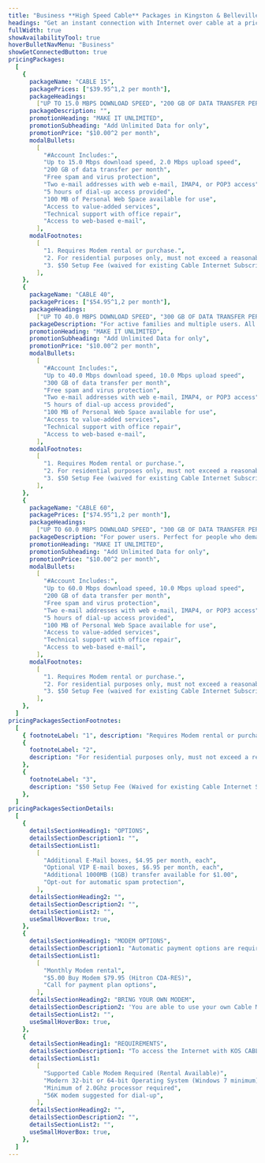 ```yaml
---
title: "Business **High Speed Cable** Packages in Kingston & Belleville, Ontario"
headings: "Get an instant connection with Internet over cable at a price that suits your needs."
fullWidth: true
showAvailabilityTool: true
hoverBulletNavMenu: "Business"
showGetConnectedButton: true
pricingPackages:
  [
    {
      packageName: "CABLE 15",
      packagePrices: ["$39.95^1,2 per month"],
      packageHeadings:
        ["UP TO 15.0 MBPS DOWNLOAD SPEED", "200 GB OF DATA TRANSFER PER MONTH"],
      packageDescription: "",
      promotionHeading: "MAKE IT UNLIMITED",
      promotionSubheading: "Add Unlimited Data for only",
      promotionPrice: "$10.00^2 per month",
      modalBullets:
        [
          "#Account Includes:",
          "Up to 15.0 Mbps download speed, 2.0 Mbps upload speed",
          "200 GB of data transfer per month",
          "Free spam and virus protection",
          "Two e-mail addresses with web e-mail, IMAP4, or POP3 access",
          "5 hours of dial-up access provided",
          "100 MB of Personal Web Space available for use",
          "Access to value-added services",
          "Technical support with office repair",
          "Access to web-based e-mail",
        ],
      modalFootnotes:
        [
          "1. Requires Modem rental or purchase.",
          "2. For residential purposes only, must not exceed a reasonable amount of usage",
          "3. $50 Setup Fee (waived for existing Cable Internet Subscribers for service at their existing location)",
        ],
    },
    {
      packageName: "CABLE 40",
      packagePrices: ["$54.95^1,2 per month"],
      packageHeadings:
        ["UP TO 40.0 MBPS DOWNLOAD SPEED", "300 GB OF DATA TRANSFER PER MONTH"],
      packageDescription: "For active families and multiple users. All the features with more speed and data",
      promotionHeading: "MAKE IT UNLIMITED",
      promotionSubheading: "Add Unlimited Data for only",
      promotionPrice: "$10.00^2 per month",
      modalBullets:
        [
          "#Account Includes:",
          "Up to 40.0 Mbps download speed, 10.0 Mbps upload speed",
          "300 GB of data transfer per month",
          "Free spam and virus protection",
          "Two e-mail addresses with web e-mail, IMAP4, or POP3 access",
          "5 hours of dial-up access provided",
          "100 MB of Personal Web Space available for use",
          "Access to value-added services",
          "Technical support with office repair",
          "Access to web-based e-mail",
        ],
      modalFootnotes:
        [
          "1. Requires Modem rental or purchase.",
          "2. For residential purposes only, must not exceed a reasonable amount of usage",
          "3. $50 Setup Fee (waived for existing Cable Internet Subscribers for service at their existing location)",
        ],
    },
    {
      packageName: "CABLE 60",
      packagePrices: ["$74.95^1,2 per month"],
      packageHeadings:
        ["UP TO 60.0 MBPS DOWNLOAD SPEED", "300 GB OF DATA TRANSFER PER MONTH"],
      packageDescription: "For power users. Perfect for people who demand the most speed available.",
      promotionHeading: "MAKE IT UNLIMITED",
      promotionSubheading: "Add Unlimited Data for only",
      promotionPrice: "$10.00^2 per month",
      modalBullets:
        [
          "#Account Includes:",
          "Up to 60.0 Mbps download speed, 10.0 Mbps upload speed",
          "200 GB of data transfer per month",
          "Free spam and virus protection",
          "Two e-mail addresses with web e-mail, IMAP4, or POP3 access",
          "5 hours of dial-up access provided",
          "100 MB of Personal Web Space available for use",
          "Access to value-added services",
          "Technical support with office repair",
          "Access to web-based e-mail",
        ],
      modalFootnotes:
        [
          "1. Requires Modem rental or purchase.",
          "2. For residential purposes only, must not exceed a reasonable amount of usage",
          "3. $50 Setup Fee (waived for existing Cable Internet Subscribers for service at their existing location)",
        ],
    },
  ]
pricingPackagesSectionFootnotes:
  [
    { footnoteLabel: "1", description: "Requires Modem rental or purchase." },
    {
      footnoteLabel: "2",
      description: "For residential purposes only, must not exceed a reasonable amount of usage",
    },
    {
      footnoteLabel: "3",
      description: "$50 Setup Fee (Waived for existing Cable Internet Subscribers for service at their current location.)",
    },
  ]
pricingPackagesSectionDetails:
  [
    {
      detailsSectionHeading1: "OPTIONS",
      detailsSectionDescription1: "",
      detailsSectionList1:
        [
          "Additional E-Mail boxes, $4.95 per month, each",
          "Optional VIP E-mail boxes, $6.95 per month, each",
          "Additional 1000MB (1GB) transfer available for $1.00",
          "Opt-out for automatic spam protection",
        ],
      detailsSectionHeading2: "",
      detailsSectionDescription2: "",
      detailsSectionList2: "",
      useSmallHoverBox: true,
    },
    {
      detailsSectionHeading1: "MODEM OPTIONS",
      detailsSectionDescription1: "Automatic payment options are required.",
      detailsSectionList1:
        [
          "Monthly Modem rental",
          "$5.00 Buy Modem $79.95 (Hitron CDA-RES)",
          "Call for payment plan options",
        ],
      detailsSectionHeading2: "BRING YOUR OWN MODEM",
      detailsSectionDescription2: 'You are able to use your own Cable Modem if it is in our <Link href="/modem/list">supported modem list</Link>.',
      detailsSectionList2: "",
      useSmallHoverBox: true,
    },
    {
      detailsSectionHeading1: "REQUIREMENTS",
      detailsSectionDescription1: "To access the Internet with KOS CABLE, you will need:",
      detailsSectionList1:
        [
          "Supported Cable Modem Required (Rental Available)",
          "Modern 32-bit or 64-bit Operating System (Windows 7 minimum)",
          "Minimum of 2.0Ghz processor required",
          "56K modem suggested for dial-up",
        ],
      detailsSectionHeading2: "",
      detailsSectionDescription2: "",
      detailsSectionList2: "",
      useSmallHoverBox: true,
    },
  ]
---
```

